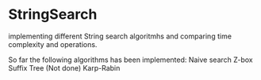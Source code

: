 # StringSearch
implementing different String search algoritmhs and comparing time complexity and operations.

So far the following algorithms has been implemented: 
  Naive search
  Z-box
  Suffix Tree (Not done)
  Karp-Rabin
